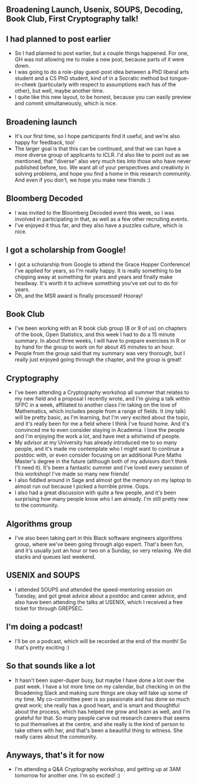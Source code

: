 ## Broadening Launch, Usenix, SOUPS, Decoding, Book Club, First Cryptography talk!

## I had planned to post earlier
- So I had planned to post earlier, but a couple things happened. For one, GH was not allowing me to make a new post, because parts of it were down.
- I was going to do a role-play guest-post idea between a PhD liberal arts student and a CS PhD student, kind of in a Socratic method but tongue-in-cheek (particularly with respect to assumptions each has of the other), but well, maybe another time. 
- I quite like this new layout, to be honest, because you can easily preview and commit simultaneously, which is nice.

## Broadening launch
- It's our first time, so I hope participants find it useful, and we're also happy for feedback, too! 
- The larger goal is that this can be continued, and that we can have a more diverse group of applicants to ICLR. I'd also like to point out as we mentioned,
that "diverse" also very much ties into those who have never published before, too. We want all of your perspectives and creativity in solving problems, and hope
you find a home in this research community. And even if you don't, we hope you make new friends :)

## Bloomberg Decoded
- I was invited to the Bloomberg Decoded event this week, so I was involved in participating in that, as well as a few other recruiting events. 
- I've enjoyed it thus far, and they also have a puzzles culture, which is nice. 

## I got a scholarship from Google!
- I got a scholarship from Google to attend the Grace Hopper Conference! I've applied for years, so I'm really happy. It is really something to be chipping
away at something for years and years and finally make headway. It's worth it to achieve something you've set out to do for years.
- Oh, and the MSR award is finally processed! Hooray!

## Book Club
- I've been working with an R book club group (8 or 9 of us) on chapters of the book, Open Statistics, and this week I had to do a 15 minute summary. In about
three weeks, I will have to prepare exercises in R or by hand for the group to work on for about 45 minutes to an hour.
- People from the group said that my summary was very thorough, but I really just enjoyed going through the chapter, and the group is great! 

## Cryptography
- I've been attending a Cryptography workshop all summer that relates to my new field and a proposal I recently wrote, and I'm giving a talk within
SFPC in a week, affiliated to another class I'm taking on the love of Mathematics, which includes people from a range of fields. 
It (my talk) will be pretty basic, as I'm learning, but I'm very excited about the topic, and it's really been for me a field where I think I've 
found home. And it's convinced me to even consider staying in Academia. I love the people and I'm enjoying the work a lot, and have met a whirlwind of people.
- My advisor at my University has already introduced me to so many people, and it's made me contemplate who I might want to continue a postdoc with, or even
consider focusing on an additional Pure Maths Master's degree in the future (although both of my advisors don't think I'll need it). It's been a fantastic summer
and I've loved every session of this workshop! I've made so many new friends!
- I also fiddled around in Sage and almost got the memory on my laptop to almost run out because I picked a horrible prime. Oops.
- I also had a great discussion with quite a few people, and it's been surprising how many people know who I am already. I'm still pretty new to the community.

## Algorithms group
- I've also been taking part in this Black software engineers algorithms group, where we've been going through algo expert. That's been fun, and it's usually
just an hour or two on a Sunday, so very relaxing. We did stacks and queues last weekend.

## USENIX and SOUPS
- I attended SOUPS and attended the speed-mentoring session on Tuesday, and got great advice about a postdoc and career advice, and also have been attending the
talks at USENIX, which I received a free ticket for through GREPSEC.

## I'm doing a podcast!
- I'll be on a podcast, which will be recorded at the end of the month! So that's pretty exciting :)

## So that sounds like a lot
- It hasn't been super-duper busy, but maybe I have done a lot over the past week. I have a lot more time on my calendar, but checking in on the Broadening Slack
and making sure things are okay will take up some of my time. My co-committee peer is so passionate and has done so much great work; she really has a good heart,
and is smart and thoughtful about the process, which has helped me grow and learn as well, and I'm grateful for that. So many people carve out research careers that seems to put themselves at the centre, and she really is the kind of person to take others with her, and that's been a beautiful thing to witness. She really cares about the community.

## Anyways, that's it for now
- I'm attending a Q&A Cryptography workshop, and getting up at 3AM tomorrow for another one. I'm so excited! :)














